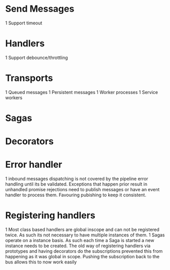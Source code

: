 # Send Messages
1 Support timeout

# Handlers
1 Support debounce/throttling

# Transports
1 Queued messages
1 Persistent messages
1 Worker processes
1 Service workers

# Sagas

# Decorators


# Error handler
1 inbound messages dispatching is not covered by the pipeline error handling
  until its be validated. Exceptions that happen prior result in unhandled promise rejections
  need to publish messages or have an event handler to process them. Favouring pubishing to keep
  it consistent.


# Registering handlers
1 Most class based handlers are global inscope and can not be registered twice. As such its not necessary
  to have multiple instances of them.
1 Sagas operate on a instance basis. As such each time a Saga is started a new instance needs to be created. 
  The old way of registering handlers via prototypes and having decorators do the subscriptions prevented this
  from happening as it was global in scope. Pushing the subscription back to the bus allows this to now work easily  